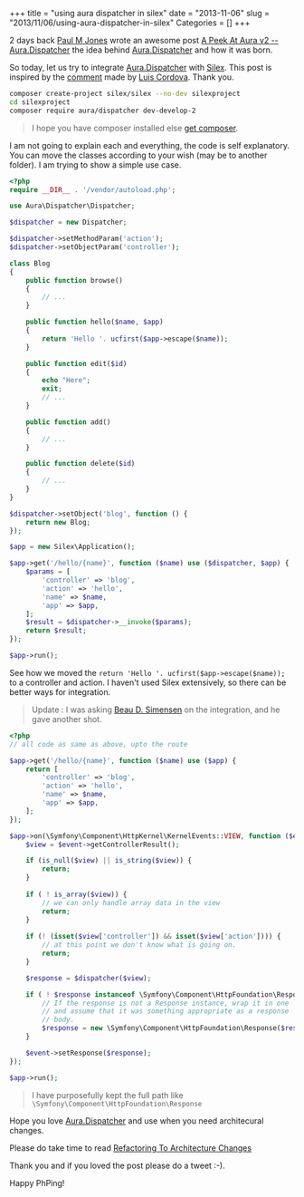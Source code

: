+++
title = "using aura dispatcher in silex"
date = "2013-11-06"
slug = "2013/11/06/using-aura-dispatcher-in-silex"
Categories = []
+++

2 days back [Paul M Jones](http://paul-m-jones.com/) wrote an awesome post 
[A Peek At Aura v2 -- Aura.Dispatcher](http://auraphp.com/blog/2013/11/04/aura-v2-dispatcher/) 
the idea behind [Aura.Dispatcher](http://github.com/auraphp/Aura.Dispatcher/) 
and how it was born.

So today, let us try to integrate 
[Aura.Dispatcher](http://github.com/auraphp/Aura.Dispatcher) with 
[Silex](https://github.com/silexphp/Silex). This post is inspired by the 
[comment](http://auraphp.com/blog/2013/11/04/aura-v2-dispatcher/#comment-1109657910) 
made by [Luis Cordova](https://twitter.com/cordoval). Thank you.


```bash
composer create-project silex/silex --no-dev silexproject
cd silexproject
composer require aura/dispatcher dev-develop-2
```

> I hope you have composer installed else [get composer](http://getcomposer.org/).

I am not going to explain each and everything, the code is self explanatory.
You can move the classes according to your wish (may be to another folder). 
I am trying to show a simple use case. 

```php
<?php
require __DIR__ . '/vendor/autoload.php';

use Aura\Dispatcher\Dispatcher;

$dispatcher = new Dispatcher;

$dispatcher->setMethodParam('action');
$dispatcher->setObjectParam('controller');

class Blog
{
    public function browse()
    {
        // ...
    }

    public function hello($name, $app)
    {
        return 'Hello '. ucfirst($app->escape($name));
    }

    public function edit($id)
    {
        echo "Here";
        exit;
        // ...
    }

    public function add()
    {
        // ...
    }

    public function delete($id)
    {
        // ...
    }
}

$dispatcher->setObject('blog', function () {
    return new Blog;
});

$app = new Silex\Application();

$app->get('/hello/{name}', function ($name) use ($dispatcher, $app) {
    $params = [
        'controller' => 'blog',
        'action' => 'hello',
        'name' => $name,
        'app' => $app,
    ];
    $result = $dispatcher->__invoke($params);    
    return $result;
});

$app->run();
```

See how we moved the `return 'Hello '. ucfirst($app->escape($name));` 
to a controller and action. I haven't used Silex extensively, so there 
can be better ways for integration.

> Update : I was asking [Beau D. Simensen](https://twitter.com/beausimensen) 
> on the integration, and he gave another shot.

```php
<?php
// all code as same as above, upto the route

$app->get('/hello/{name}', function ($name) use ($app) {
    return [
        'controller' => 'blog',
        'action' => 'hello',
        'name' => $name,
        'app' => $app,
    ];
});

$app->on(\Symfony\Component\HttpKernel\KernelEvents::VIEW, function ($event) use ($app, $dispatcher) {
    $view = $event->getControllerResult();

    if (is_null($view) || is_string($view)) {
        return;
    }
    
    if ( ! is_array($view)) {
        // we can only handle array data in the view
        return;
    }
    
    if (! (isset($view['controller']) && isset($view['action']))) {
        // at this point we don't know what is going on.
        return;
    }

    $response = $dispatcher($view);

    if ( ! $response instanceof \Symfony\Component\HttpFoundation\Response) {
        // If the response is not a Response instance, wrap it in one
        // and assume that it was something appropriate as a response
        // body.
        $response = new \Symfony\Component\HttpFoundation\Response($response);
    }

    $event->setResponse($response);
});

$app->run();
```

> I have purposefully kept the full path like `\Symfony\Component\HttpFoundation\Response`

Hope you love [Aura.Dispatcher](http://github.com/auraphp/Aura.Dispatcher)
and use when you need architecural changes.

Please do take time to read 
[Refactoring To Architecture Changes](https://github.com/auraphp/Aura.Dispatcher#refactoring-to-architecture-changes)

Thank you and if you loved the post please do a tweet :-).

Happy PhPing!
